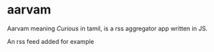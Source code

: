 # aarvam

Aarvam meaning *Curious* in tamil, is a rss aggregator app written in JS.

An rss feed added for example
